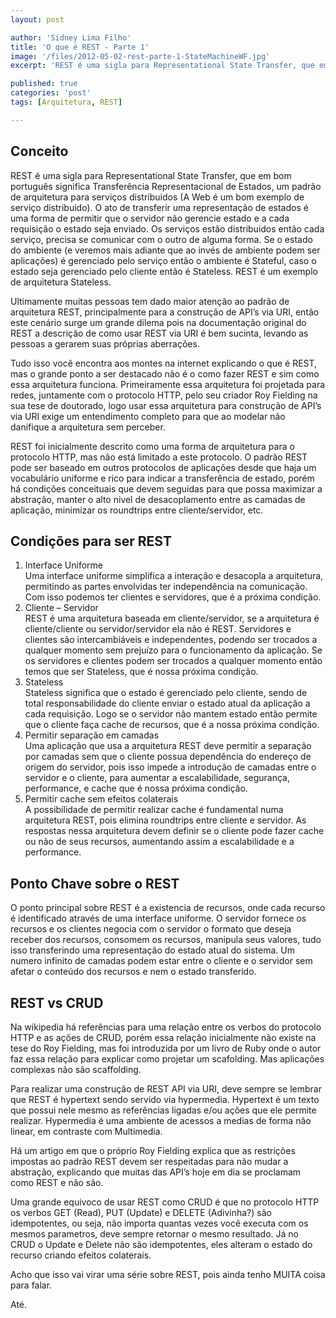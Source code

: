 ```yaml
---
layout: post

author: 'Sidney Lima Filho'
title: 'O que é REST - Parte 1'
image: '/files/2012-05-02-rest-parte-1-StateMachineWF.jpg'
excerpt: 'REST é uma sigla para Representational State Transfer, que em bom português significa Transferência Representacional de Estados, um padrão de arquitetura para serviços distribuidos (A Web é um bom exemplo de serviço distribuido).'

published: true
categories: 'post'
tags: [Arquitetura, REST]

---
```


## Conceito

REST é uma sigla para Representational State Transfer, que em bom português significa Transferência Representacional de Estados, um padrão de arquitetura para serviços distribuidos (A Web é um bom exemplo de serviço distribuido). O ato de transferir uma representação de estados é uma forma de permitir que o servidor não gerencie estado e a cada requisição o estado seja enviado. Os serviços estão distribuidos então cada serviço, precisa se comunicar com o outro de alguma forma. Se o estado do ambiente (e veremos mais adiante que ao invés de ambiente podem ser aplicações) é gerenciado pelo serviço então o ambiente é Stateful, caso o estado seja gerenciado pelo cliente então é Stateless. REST é um exemplo de arquitetura Stateless.

Ultimamente muitas pessoas tem dado maior atenção ao padrão de arquitetura REST, principalmente para a construção de API’s via URI, então este cenário surge um grande dilema pois na documentação original do REST a descrição de como usar REST via URI é bem sucinta, levando as pessoas a gerarem suas próprias aberrações.

Tudo isso você encontra aos montes na internet explicando o que é REST, mas o grande ponto a ser destacado não é o como fazer REST e sim como essa arquitetura funciona. Primeiramente essa arquitetura foi projetada para redes, juntamente com o protocolo HTTP, pelo seu criador Roy Fielding na sua tese de doutorado, logo usar essa arquitetura para construção de API’s via URI exige um entendimento completo para que ao modelar não danifique a arquitetura sem perceber.

REST foi inicialmente descrito como uma forma de arquitetura para o protocolo HTTP, mas não está limitado a este protocolo. O padrão REST pode ser baseado em outros protocolos de aplicações desde que haja um vocabulário uniforme e rico para indicar a transferência de estado, porém há condições conceituais que devem seguidas para que possa maximizar a abstração, manter o alto nivel de desacoplamento entre as camadas de aplicação, minimizar os roundtrips entre cliente/servidor, etc.

## Condições para ser REST

1.  Interface Uniforme  
    Uma interface uniforme simplifica a interação e desacopla a arquitetura, permitindo as partes envolvidas ter independência na comunicação. Com isso podemos ter clientes e servidores, que é a próxima condição.
2.  Cliente – Servidor  
    REST é uma arquitetura baseada em cliente/servidor, se a arquitetura é cliente/cliente ou servidor/servidor ela não é REST. Servidores e clientes são intercambiáveis e independentes, podendo ser trocados a qualquer momento sem prejuízo para o funcionamento da aplicação. Se os servidores e clientes podem ser trocados a qualquer momento então temos que ser Stateless, que é nossa próxima condição.
3.  Stateless  
    Stateless significa que o estado é gerenciado pelo cliente, sendo de total responsabilidade do cliente enviar o estado atual da aplicação a cada requisição. Logo se o servidor não mantem estado então permite que o cliente faça cache de recursos, que é a nossa próxima condição.
4.  Permitir separação em camadas  
    Uma aplicação que usa a arquitetura REST deve permitir a separação por camadas sem que o cliente possua dependência do endereço de origem do servidor, pois isso impede a introdução de camadas entre o servidor e o cliente, para aumentar a escalabilidade, segurança, performance, e cache que é nossa próxima condição.
5.  Permitir cache sem efeitos colaterais  
    A possibilidade de permitir realizar cache é fundamental numa arquitetura REST, pois elimina roundtrips entre cliente e servidor. As respostas nessa arquitetura devem definir se o cliente pode fazer cache ou não de seus recursos, aumentando assim a escalabilidade e a performance.

## Ponto Chave sobre o REST

O ponto principal sobre REST é a existencia de recursos, onde cada recurso é identificado através de uma interface uniforme. O servidor fornece os recursos e os clientes negocia com o servidor o formato que deseja receber dos recursos, consomem os recursos, manipula seus valores, tudo isso transferindo uma representação do estado atual do sistema. Um numero infinito de camadas podem estar entre o cliente e o servidor sem afetar o conteúdo dos recursos e nem o estado transferido.

## REST vs CRUD

Na wikipedia há referências para uma relação entre os verbos do protocolo HTTP e as ações de CRUD, porém essa relação inicialmente não existe na tese do Roy Fielding, mas foi introduzida por um livro de Ruby onde o autor faz essa relação para explicar como projetar um scafolding. Mas aplicações complexas não são scaffolding.

Para realizar uma construção de REST API via URI, deve sempre se lembrar que REST é hypertext sendo servido via hypermedia. Hypertext é um texto que possui nele mesmo as referências ligadas e/ou ações que ele permite realizar. Hypermedia é uma ambiente de acessos a medias de forma não linear, em contraste com Multimedia.

Há um artigo em que o próprio Roy Fielding explica que as restrições impostas ao padrão REST devem ser respeitadas para não mudar a abstração, explicando que muitas das API’s hoje em dia se proclamam como REST e não são.

Uma grande equivoco de usar REST como CRUD é que no protocolo HTTP os verbos GET (Read), PUT (Update) e DELETE (Adivinha?) são idempotentes, ou seja, não importa quantas vezes você executa com os mesmos parametros, deve sempre retornar o mesmo resultado. Já no CRUD o Update e Delete não são idempotentes, eles alteram o estado do recurso criando efeitos colaterais.

Acho que isso vai virar uma série sobre REST, pois ainda tenho MUITA coisa para falar.

Até.